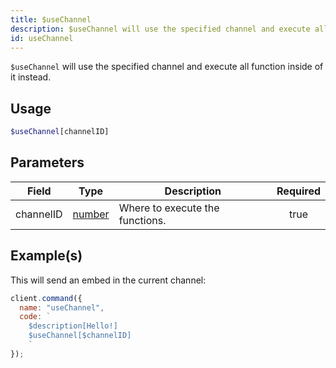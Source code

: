 ```yaml
---
title: $useChannel
description: $useChannel will use the specified channel and execute all function inside of it instead.
id: useChannel
---
```


`$useChannel` will use the specified channel and execute all function inside of it instead.

## Usage

```php
$useChannel[channelID]
```

## Parameters

| Field     | Type                                                                                              | Description                     | Required |
| --------- | ------------------------------------------------------------------------------------------------- | ------------------------------- | :------: |
| channelID | [number](https://developer.mozilla.org/en-US/docs/Web/JavaScript/Reference/Global_Objects/Number) | Where to execute the functions. |   true   |

## Example(s)

This will send an embed in the current channel:

```javascript
client.command({
  name: "useChannel",
  code: `
    $description[Hello!]
    $useChannel[$channelID]
    `
});
```
